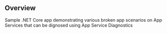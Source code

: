 ## Overview

Sample .NET Core app demonstrating various broken app scenarios on App Services that can be dignosed using App Service Diagnostics
